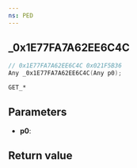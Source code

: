 ```yaml
---
ns: PED
---
```

## _0x1E77FA7A62EE6C4C

```c
// 0x1E77FA7A62EE6C4C 0x021F5B36
Any _0x1E77FA7A62EE6C4C(Any p0);
```

```
GET_*
```

## Parameters
* **p0**: 

## Return value

